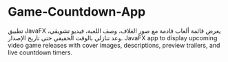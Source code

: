 # Game-Countdown-App
تطبيق JavaFX يعرض قائمة ألعاب قادمة مع صور الغلاف، وصف اللعبة، فيديو تشويقي، وعد تنازلي بالوقت الحقيقي حتى تاريخ الإصدار.  JavaFX app to display upcoming video game releases with cover images, descriptions, preview trailers, and live countdown timers.
